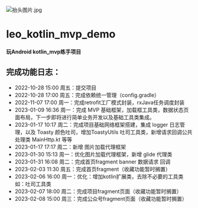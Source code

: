 ![抬头图片.jpg](https://upload-images.jianshu.io/upload_images/18880815-7c44537b972096e0.jpg?imageMogr2/auto-orient/strip%7CimageView2/2/w/1240)
# leo_kotlin_mvp_demo

#### 玩Android kotlin_mvp练手项目

## 完成功能日志：
- 2022-10-28 15:00 周五：提交项目                        
- 2022-10-28 17:00 周五：完成依赖统一管理（config.gradle）
- 2022-11-07 17:00 周一：完成retrofit工厂模式封装，rxJava任务调度封装
- 2023-01-09 16:36 周一：完成 MVP 基础框架，加载框工具类，数据状态页面布局，下一步即将进行简单业务开发以及基础工具类集成。
- 2023-01-17 10:17 周二：完成项目基础网络框架搭建，集成 logger 日志管理，以及 Toasty 颜色吐司，增加ToastyUtils 吐司工具类，新增请求回调公共处理类 MainHttp.kt 等等
- 2023-01-17 17:17 周二：新增 图片加载代理框架 
- 2023-01-30 15:13 周一：优化图片加载代理框架，新增 glide 代理类
- 2023-01-31 16:08 周二：完成首页fragment banner 数据请求 回调
- 2023-02-03 11:30 周五：完成首页fragment（收藏功能暂时搁置）
- 2023-02-06 16:00 周一：优化：增加kotlin扩展类，去除不必要的工具类  如：吐司工具类
- 2023-02-07 18:00 周二：完成项目fragment页面（收藏功能暂时搁置）
- 2023-02-08 15:00 周三：完成公众号fragment页面（收藏功能暂时搁置）